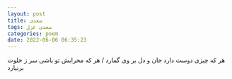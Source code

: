 ```yaml
---
layout: post
title: سعدی
tags: سعدی غزل
categories: poem
date: 2022-06-06 06:35:23
---
```


هر که چیزی دوست دارد جان و دل بر وی گمارد / هر که محرابش تو باشی سر ز خلوت برنیارد
